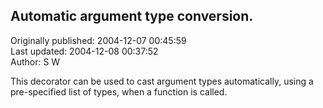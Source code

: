 ## Automatic argument type conversion.  
Originally published: 2004-12-07 00:45:59  
Last updated: 2004-12-08 00:37:52  
Author: S W  
  
This decorator can be used to cast argument types automatically, using a pre-specified list of types, when a function is called.